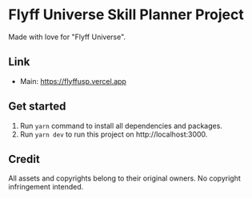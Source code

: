 # Flyff Universe Skill Planner Project

Made with love for "Flyff Universe".

## Link
- Main: https://flyffusp.vercel.app

## Get started
1. Run `yarn` command to install all dependencies and packages.
2. Run `yarn dev` to run this project on http://localhost:3000.

## Credit
All assets and copyrights belong to their original owners. No copyright infringement intended.
